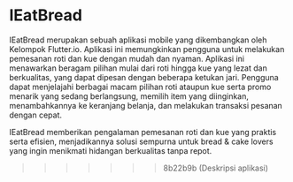 # IEatBread
IEatBread merupakan sebuah aplikasi mobile yang dikembangkan oleh Kelompok Flutter.io. Aplikasi ini memungkinkan pengguna untuk melakukan pemesanan roti dan kue dengan mudah dan nyaman. Aplikasi ini menawarkan beragam pilihan mulai dari roti hingga kue yang lezat dan berkualitas, yang dapat dipesan dengan beberapa ketukan jari. Pengguna dapat menjelajahi berbagai macam pilihan roti ataupun kue serta promo menarik yang sedang berlangsung, memilih item yang diinginkan, menambahkannya ke keranjang belanja, dan melakukan transaksi pesanan dengan cepat.  

IEatBread memberikan pengalaman pemesanan roti dan kue yang praktis serta efisien, menjadikannya solusi sempurna untuk bread & cake lovers yang ingin menikmati hidangan berkualitas tanpa repot. 
>>>>>>> 8b22b9b (Deskripsi aplikasi)
